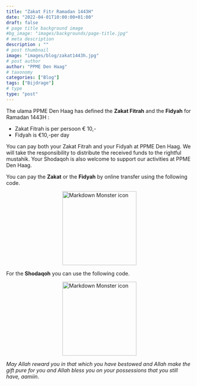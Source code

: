 ```yaml
---
title: "Zakat Fitr Ramadan 1443H"
date: "2022-04-01T10:00:00+01:00"
draft: false
# page title background image
#bg_image: "images/backgrounds/page-title.jpg"
# meta description
description : ""
# post thumbnail
image: "images/blog/zakat1443h.jpg"
# post author
author: "PPME Den Haag"
# taxonomy
categories: ["Blog"]
tags: ["Bijdrage"]
# type
type: "post"
---
```


The ulama PPME Den Haag has defined the **Zakat Fitrah** and the **Fidyah** for Ramadan 1443H :

* Zakat Fitrah is per persoon € 10,-
* Fidyah is €10,-per day

You can pay both your Zakat Fitrah and your Fidyah at PPME Den Haag. We will take the responsibility to distribute the received funds to the rightful mustahik. Your Shodaqoh is also welcome to support our activities at PPME Den Haag.

You can pay the **Zakat** or the **Fidyah**  by online transfer using the following code.
</br>
<div style="display: flex;
justify-content: center;">
<img src="/images/blog/QRzakat.png"
     alt="Markdown Monster icon"
     style="width:200px;height:200px;" />
</div>

For the **Shodaqoh** you can use the following code.
</br>
<div style="display: flex;
justify-content: center;">
<img src="/images/blog/QRsodaqoh.png"
     alt="Markdown Monster icon"
     style="width:200px;height:200px;" />
</div>

*May Allah reward you in that which you have bestowed and Allah make the gift pure for you and Allah bless you on your possessions that you still have, aamiin*.
